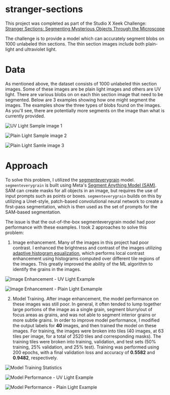 # stranger-sections

This project was completed as part of the Studio X Xeek Challenge: [Stranger Sections: Segmenting Mysterious Objects Through the Microscope](https://xeek.ai/challenges/stranger-sections)

The challenge is to provide a model which can accurately segment blobs on 1000 unlabeled thin sections. The thin section images include both plain-light and ultraviolet light.

# Data

As mentioned above, the dataset consists of 1000 unlabeled thin section images. Some of these images are be plain light images and others are UV light. There are various blobs on on each thin section image that need to be segmented. Below are 3 examples showing how one might segment the images. The examples show the three types of blobs found on the images. As you'll see, there are potentially more segments on the image than what is currently provided.

![UV Light Sample image 1](sample1.png)

![Plain Light Sample image 2](sample2.png)

![Plain Light Samle image 3](sample3.png)

# Approach

To solve this problem, I utilized the [segmenteverygrain](https://github.com/zsylvester/segmenteverygrain/tree/main) model. `segmenteverygrain` is built using Meta's [Segment Anything Model (SAM)](https://github.com/facebookresearch/segment-anything).  SAM can create masks for all objects in an image, but requires the use of input prompts such as points or boxes.  `segmenteverygrain` builds on this by utilizing a Unet-style, patch-based convolutional neural network to create a first-pass segmentation, which is then used as the set of prompts for the SAM-based segmentation.

The issue is that the out-of-the-box segmenteverygrain model had poor performance with these examples.  I took 2 approaches to solve this problem:

1. Image enhancement.  Many of the images in this project had poor contrast. I enhanced the brightness and contrast of the images utilizing [adaptive histogram equalization](https://scikit-image.org/docs/stable/api/skimage.exposure.html#skimage.exposure.equalize_adapthist), which performs local contrast enhancement using histograms computed over different tile regions of the images. This greatly improved the ability of the ML algorithm to identify the grains in the images.

![Image Enhancement - UV Light Example](example1.png)

![Image Enhancement - Plain Light Exmample](example2.png)

2. Model Training.  After image enhancement, the model performance on these images was still poor.  In general, it often tended to lump together large portions of the image as a single grain, segment blurry/out of focus areas as grains, and was not able to segment interior grains or more subtle grains.  In order to improve model performance, I modified the output labels for **40** images, and then trained the model on these images. For training, the images were broken into tiles (40 images, at 63 tiles per image, for a total of 2520 tiles and corresponding masks). The training tiles were broken into training, validation, and test sets (50% training, 25% validation, and 25% test). Training was performed using 200 epochs, with a final validation loss and accuracy of **0.5582** and **0.9482**, respectively.

![Model Training Statistics](training.png)

![Model Performance - UV Light Example](example3.png)

![Model Performance - Plain Light Example](example4.png)